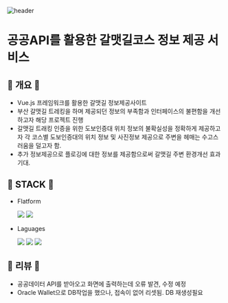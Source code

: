 ![header](https://capsule-render.vercel.app/api?type=waving&color=auto&height=200&section=header&text=Seol's%20GitHub&fontSize=70)

# 공공API를 활용한 갈맷길코스 정보 제공 서비스 



## :gem: 개요 :gem:

-   Vue.js 프레임워크를 활용한 갈맷길 정보제공사이트
-   부산 갈맷길 트레킹을 하며 제공되던 정보의 부족함과 인터페이스의 불편함을 개선하고자
해당 프로젝트 진행
- 갈맷길 트래킹 인증을 위한 도보인증대 위치 정보의 불확실성을 정확하게 제공하고자 각 코스별 도보인증대의 위치 정보 및 사진정보 제공으로 주변을 헤매는 수고스러움을 덜고자 함.
- 추가 정보제공으로 플로깅에 대한 정보를 제공함으로써 갈맷길 주변 환경개선 효과 기대.


## :gem: STACK :gem:

-   Flatform

    <img src="https://img.shields.io/badge/VSCode-007ACC?style=flat-square&logo=VisualStudioCode&logoColor=white"/>     <img src="https://img.shields.io/badge/Vue.js-4FC08D?style=flat-square&logo=Vue.js&logoColor=white"/>

-   Laguages

    <img src="https://img.shields.io/badge/HTML5-E34F26?style=flat-square&logo=HTML5&logoColor=white"/> <img src="https://img.shields.io/badge/CSS3-1572B6?style=flat-square&logo=CSS3&logoColor=white"/> <img src="https://img.shields.io/badge/JavaScript-F7DF1E?style=flat-square&logo=JavaScript&logoColor=white"/>



## :gem: 리뷰 :gem:

-   공공데이터 API를 받아오고 화면에 출력하는데 오류 발견, 수정 예정
- Oracle Wallet으로 DB작업을 했으나, 접속이 없어 리셋됨. DB 재생성필요

